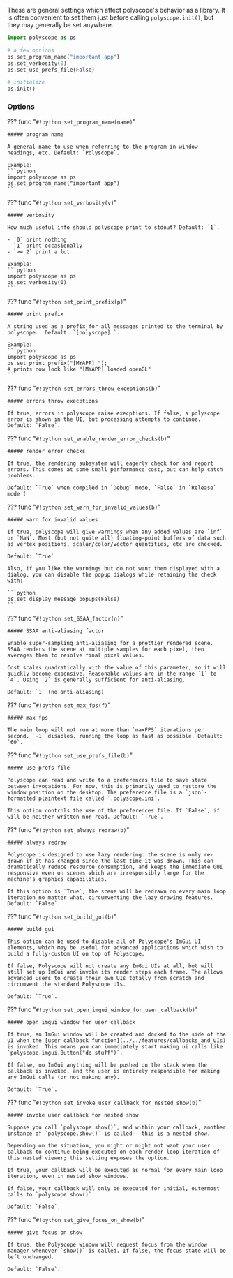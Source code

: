 These are general settings which affect polyscope's behavior as a library. It is often convenient to set them just before calling `polyscope.init()`, but they may generally be set anywhere.

```python
import polyscope as ps

# a few options
ps.set_program_name("important app")
ps.set_verbosity(0)
ps.set_use_prefs_file(False)

# initialize
ps.init()
```

### Options

??? func "`#!python set_program_name(name)`"

    ##### program name 
   
    A general name to use when referring to the program in window headings, etc. Default: `Polyscope`.

    Example:
    ```python
    import polyscope as ps
    ps.set_program_name("important app")
    ```


??? func "`#!python set_verbosity(v)`"

    ##### verbosity
   
    How much useful info should polyscope print to stdout? Default: `1`.

    - `0` print nothing
    - `1` print occasionally
    - `>= 2` print a lot

    Example:
    ```python
    import polyscope as ps
    ps.set_verbosity(0)
    ```

??? func "`#!python set_print_prefix(p)`"
    
    ##### print prefix
    
    A string used as a prefix for all messages printed to the terminal by polyscope.  Default: `[polyscope] `.

    Example:
    ```python
    import polyscope as ps
    ps.set_print_prefix("[MYAPP] ");
    # prints now look like "[MYAPP] loaded openGL"
    ```

??? func "`#!python set_errors_throw_exceptions(b)`"
    
    ##### errors throw execptions
   
    If true, errors in polyscope raise execptions. If false, a polyscope error is shown in the UI, but processing attempts to continue. Default: `False`.


??? func "`#!python set_enable_render_error_checks(b)`"
    
    ##### render error checks

    If true, the rendering subsystem will eagerly check for and report errors. This comes at some small performance cost, but can help catch problems.

    Default: `True` when compiled in `Debug` mode, `False` in `Release` mode (

??? func "`#!python set_warn_for_invalid_values(b)`"
    
    ##### warn for invalid values

    If true, polyscope will give warnings when any added values are `inf` or `NaN`. Most (but not quite all) floating-point buffers of data such as vertex positions, scalar/color/vector quantities, etc are checked.

    Default: `True` 
    
    Also, if you like the warnings but do not want them displayed with a dialog, you can disable the popup dialogs while retaining the check with:

    ```python
    ps.set_display_message_popups(False)
    ```

??? func "`#!python set_SSAA_factor(n)`"
    
    ##### SSAA anti-aliasing factor

    Enable super-sampling anti-aliasing for a prettier rendered scene. SSAA renders the scene at multiple samples for each pixel, then averages them to resolve final pixel values. 

    Cost scales quadratically with the value of this parameter, so it will quickly become expensive. Reasonable values are in the range `1` to `4`. Using `2` is generally sufficient for anti-aliasing.

    Default: `1` (no anti-aliasing)

??? func "`#!python set_max_fps(f)`"
    
    ##### max fps

    The main loop will not run at more than `maxFPS` iterations per second. `-1` disables, running the loop as fast as possible. Default: `60`.


??? func "`#!python set_use_prefs_file(b)`"
    
    ##### use prefs file

    Polyscope can read and write to a preferences file to save state between invocations. For now, this is primarily used to restore the window position on the desktop. The preference file is a `json`-formatted plaintext file called `.polyscope.ini`.

    This option controls the use of the preferences file. If `False`, if will be neither written nor read. Default: `True`.


??? func "`#!python set_always_redraw(b)`"
    
    ##### always redraw

    Polyscope is designed to use lazy rendering: the scene is only re-drawn if it has changed since the last time it was drawn. This can dramatically reduce resource consumption, and keeps the immediate GUI responsive even on scenes which are irresponsibly large for the machine's graphics capabilities.

    If this option is `True`, the scene will be redrawn on every main loop iteration no matter what, circumventing the lazy drawing features. Default: `False`.

??? func "`#!python set_build_gui(b)`"
    
    ##### build gui

    This option can be used to disable all of Polyscope's ImGui UI elements, which may be useful for advanced applications which wish to build a fully-custom UI on top of Polyscope.

    If false, Polyscope will not create any ImGui UIs at all, but will still set up ImGui and invoke its render steps each frame. The allows advanced users to create their own UIs totally from scratch and circumvent the standard Polyscope UIs.

    Default: `True`.


??? func "`#!python set_open_imgui_window_for_user_callback(b)`"
    
    ##### open imgui window for user callback

    If true, an ImGui window will be created and docked to the side of the UI when the [user callback function](../../features/callbacks_and_UIs) is invoked. This means you can immediately start making ui calls like `polyscope.imgui.Button("do stuff")`. 
    
    If false, no ImGui anything will be pushed on the stack when the callback is invoked, and the user is entirely responsible for making any ImGui calls (or not making any).

    Default: `True`.

??? func "`#!python set_invoke_user_callback_for_nested_show(b)`"
    
    ##### invoke user callback for nested show

    Suppose you call `polyscope.show()`, and within your callback, another instance of `polyscope.show()` is called---this is a nested show.

    Depending on the situation, you might or might not want your user callback to continue being executed on each render loop iteration of this nested viewer; this setting exposes the option.

    If true, your callback will be executed as normal for every main loop iteration, even in nested show windows.

    If false, your callback will only be executed for initial, outermost calls to `polyscope.show()`.

    Default: `False`.

??? func "`#!python set_give_focus_on_show(b)`"
    
    ##### give focus on show

    If true, the Polyscope window will request focus from the window manager whenever `show()` is called. If false, the focus state will be left unchanged.

    Default: `False`.
